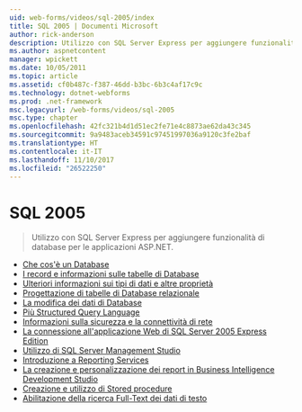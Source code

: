 ```yaml
---
uid: web-forms/videos/sql-2005/index
title: SQL 2005 | Documenti Microsoft
author: rick-anderson
description: Utilizzo con SQL Server Express per aggiungere funzionalità di database per le applicazioni ASP.NET.
ms.author: aspnetcontent
manager: wpickett
ms.date: 10/05/2011
ms.topic: article
ms.assetid: cf0b487c-f387-46dd-b3bc-6b3c4af17c9c
ms.technology: dotnet-webforms
ms.prod: .net-framework
msc.legacyurl: /web-forms/videos/sql-2005
msc.type: chapter
ms.openlocfilehash: 42fc321b4d1d51ec2fe71e4c8873ae62da43c345
ms.sourcegitcommit: 9a9483aceb34591c97451997036a9120c3fe2baf
ms.translationtype: HT
ms.contentlocale: it-IT
ms.lasthandoff: 11/10/2017
ms.locfileid: "26522250"
---
```

<a name="sql-2005"></a>SQL 2005
====================
> Utilizzo con SQL Server Express per aggiungere funzionalità di database per le applicazioni ASP.NET.


- [Che cos'è un Database](what-is-a-database.md)
- [I record e informazioni sulle tabelle di Database](understanding-database-tables-and-records.md)
- [Ulteriori informazioni sui tipi di dati e altre proprietà](more-about-column-data-types-and-other-properties.md)
- [Progettazione di tabelle di Database relazionale](designing-relational-database-tables.md)
- [La modifica dei dati di Database](manipulating-database-data.md)
- [Più Structured Query Language](more-structured-query-language.md)
- [Informazioni sulla sicurezza e la connettività di rete](understanding-security-and-network-connectivity.md)
- [La connessione all'applicazione Web di SQL Server 2005 Express Edition](connecting-your-web-application-to-sql-server-2005-express-edition.md)
- [Utilizzo di SQL Server Management Studio](using-sql-server-management-studio.md)
- [Introduzione a Reporting Services](getting-started-with-reporting-services.md)
- [La creazione e personalizzazione dei report in Business Intelligence Development Studio](building-and-customizing-reports-in-business-intelligence-development-studio.md)
- [Creazione e utilizzo di Stored procedure](creating-and-using-stored-procedures.md)
- [Abilitazione della ricerca Full-Text dei dati di testo](enabling-full-text-search-in-your-text-data.md)
